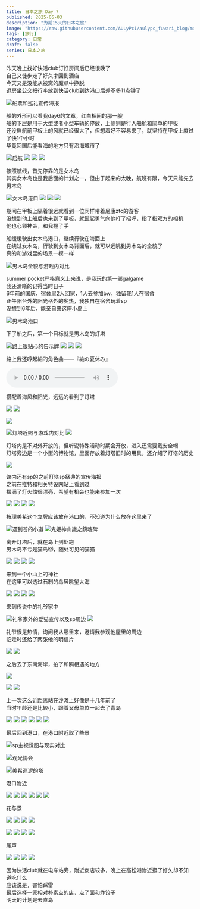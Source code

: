 ```yaml
---
title: 日本之旅 Day 7
published: 2025-05-03
description: "为期15天的日本之旅"
image: "https://raw.githubusercontent.com/AULyPc1/aulypc_fuwari_blog/main/picture/mypic/data/japan_trip/day7_3/DSC_1530.webp"
tags: [旅行]
category: 日常
draft: false
series: 日本之旅
---
```

昨天晚上找好快活club订好房间后已经很晚了  
自己又徒步走了好久才回到酒店  
今天又是没能从被窝的魔爪中挣脱  
退房坐公交把行李放到快活club到达港口后差不多11点钟了  

![](https://raw.githubusercontent.com/AULyPc1/aulypc_fuwari_blog/main/picture/mypic/data/japan_trip/day7_3/IMG_20250503_114043.webp "船票和巡礼宣传海报")

船的外形可以看我day6的文章，红白相间的那一艘  
船的下层是用于大型或者小型车辆的停放，上侧则是行人船舱和简单的甲板  
还没启航前甲板上的风就已经很大了，但想着好不容易来了，就坚持在甲板上度过了快1个小时  
毕竟回国后能看海的地方只有沿海城市了  

![](https://raw.githubusercontent.com/AULyPc1/aulypc_fuwari_blog/main/picture/mypic/data/japan_trip/day7_3/DSC_1457.webp "启航")
![](https://raw.githubusercontent.com/AULyPc1/aulypc_fuwari_blog/main/picture/mypic/data/japan_trip/day7_3/DSC_1459.webp)
![](https://raw.githubusercontent.com/AULyPc1/aulypc_fuwari_blog/main/picture/mypic/data/japan_trip/day7_3/DSC_1463.webp)
![](https://raw.githubusercontent.com/AULyPc1/aulypc_fuwari_blog/main/picture/mypic/data/japan_trip/day7_3/DSC_1503.webp)

按照航线，首先停靠的是女木岛  
其实女木岛也是我后面的计划之一，但由于起来的太晚，航班有限，今天只能先去男木岛  

![](https://raw.githubusercontent.com/AULyPc1/aulypc_fuwari_blog/main/picture/mypic/data/japan_trip/day7_3/DSC_1466.webp "女木岛港口")
![](https://raw.githubusercontent.com/AULyPc1/aulypc_fuwari_blog/main/picture/mypic/data/japan_trip/day7_3/DSC_1468.webp)
![](https://raw.githubusercontent.com/AULyPc1/aulypc_fuwari_blog/main/picture/mypic/data/japan_trip/day7_3/DSC_1469.webp)
![](https://raw.githubusercontent.com/AULyPc1/aulypc_fuwari_blog/main/picture/mypic/data/japan_trip/day7_3/DSC_1471.webp)

期间在甲板上隔着很远就看到一位同样带着尼康zfc的游客  
没想到他上船后也来到了甲板，就鼓起勇气向他打了招呼，指了指双方的相机  
他也心领神会，和我握了手  

船缓缓驶出女木岛港口，继续行驶在海面上  
在绕过女木岛，行驶到女木岛背面后，就可以远眺到男木岛的全貌了  
真的和游戏里的场景一模一样  

![](https://raw.githubusercontent.com/AULyPc1/aulypc_fuwari_blog/main/picture/mypic/data/japan_trip/day7_3/1.webp "男木岛全貌与游戏内对比")

summer pocket严格意义上来说，是我玩的第一部galgame  
我还清晰的记得当时日子  
6年前的国庆，宿舍里2人回家，1人去参加bw，独留我1人在宿舍  
正午阳台外的阳光格外的炙热，我独自在宿舍玩着sp  
没想到6年后，能亲自来这座小岛上  

![](https://raw.githubusercontent.com/AULyPc1/aulypc_fuwari_blog/main/picture/mypic/data/japan_trip/day7_3/DSC_1504.webp "男木岛港口")

下了船之后，第一个目标就是男木岛的灯塔  

![](https://raw.githubusercontent.com/AULyPc1/aulypc_fuwari_blog/main/picture/mypic/data/japan_trip/day7_3/DSC_1509.webp "路上很贴心的告示牌")
![](https://raw.githubusercontent.com/AULyPc1/aulypc_fuwari_blog/main/picture/mypic/data/japan_trip/day7_3/DSC_1515.webp)
![](https://raw.githubusercontent.com/AULyPc1/aulypc_fuwari_blog/main/picture/mypic/data/japan_trip/day7_3/DSC_1518.webp)
![](https://raw.githubusercontent.com/AULyPc1/aulypc_fuwari_blog/main/picture/mypic/data/japan_trip/day7_3/DSC_1520.webp)

路上我还哼起紬的角色曲——『紬の夏休み』  

<audio id="audio" controls="" preload="true">
      <source id="mp3" src="https://raw.githubusercontent.com/AULyPc1/aulypc_fuwari_blog/main/picture/mypic/data/japan_trip/day7_3/%E7%B4%AC%E3%81%AE%E5%A4%8F%E4%BC%91%E3%81%BF.mp3">
</audio>

搭配着海风和阳光，远远的看到了灯塔  

![](https://raw.githubusercontent.com/AULyPc1/aulypc_fuwari_blog/main/picture/mypic/data/japan_trip/day7_3/DSC_1522.webp)
![](https://raw.githubusercontent.com/AULyPc1/aulypc_fuwari_blog/main/picture/mypic/data/japan_trip/day7_3/DSC_1525.webp)

![](https://raw.githubusercontent.com/AULyPc1/aulypc_fuwari_blog/main/picture/mypic/data/japan_trip/day7_3/DSC_1539.webp)

![](https://raw.githubusercontent.com/AULyPc1/aulypc_fuwari_blog/main/picture/mypic/data/japan_trip/day7_3/7.webp "灯塔近照与游戏内对比")
![](https://raw.githubusercontent.com/AULyPc1/aulypc_fuwari_blog/main/picture/mypic/data/japan_trip/day7_3/8.webp)

灯塔内是不对外开放的，但听说特殊活动时期会开放，进入还需要戴安全帽  
灯塔旁边是一个小型的博物馆，里面存放着灯塔旧时的用具，还介绍了灯塔的历史  

![](https://raw.githubusercontent.com/AULyPc1/aulypc_fuwari_blog/main/picture/mypic/data/japan_trip/day7_3/IMG_20250503_131738.webp)

馆内还有sp的之前灯塔sp祭典的宣传海报  
之前在推特和相关特设网站上看到过  
摆满了灯火烛很漂亮，希望有机会也能来参加一次  

![](https://raw.githubusercontent.com/AULyPc1/aulypc_fuwari_blog/main/picture/mypic/data/japan_trip/day7_3/IMG_20250503_131647.webp)
![](https://raw.githubusercontent.com/AULyPc1/aulypc_fuwari_blog/main/picture/mypic/data/japan_trip/day7_3/IMG_20250503_131925.webp)
![](https://raw.githubusercontent.com/AULyPc1/aulypc_fuwari_blog/main/picture/mypic/data/japan_trip/day7_3/IMG_20250503_131730.webp)
![](https://raw.githubusercontent.com/AULyPc1/aulypc_fuwari_blog/main/picture/mypic/data/japan_trip/day7_3/IMG_20250503_131746.webp)

按理美希这个立牌应该放在港口的，不知道为什么放在这里来了  

![](https://raw.githubusercontent.com/AULyPc1/aulypc_fuwari_blog/main/picture/mypic/data/japan_trip/day7_3/5.webp "遇到苍的小道")
![](https://raw.githubusercontent.com/AULyPc1/aulypc_fuwari_blog/main/picture/mypic/data/japan_trip/day7_3/6.webp "鬼姫神山識之鎮魂碑")

离开灯塔后，就在岛上到处跑  
男木岛不亏是猫岛🐱，随处可见的猫猫  

![](https://raw.githubusercontent.com/AULyPc1/aulypc_fuwari_blog/main/picture/mypic/data/japan_trip/day7_3/DSC_1507.webp)
![](https://raw.githubusercontent.com/AULyPc1/aulypc_fuwari_blog/main/picture/mypic/data/japan_trip/day7_3/DSC_1521.webp)
![](https://raw.githubusercontent.com/AULyPc1/aulypc_fuwari_blog/main/picture/mypic/data/japan_trip/day7_3/DSC_1546.webp)
![](https://raw.githubusercontent.com/AULyPc1/aulypc_fuwari_blog/main/picture/mypic/data/japan_trip/day7_3/DSC_1602.webp)

来到一个小山上的神社  
在这里可以透过石制的鸟居眺望大海  

![](https://raw.githubusercontent.com/AULyPc1/aulypc_fuwari_blog/main/picture/mypic/data/japan_trip/day7_3/DSC_1598.webp)
![](https://raw.githubusercontent.com/AULyPc1/aulypc_fuwari_blog/main/picture/mypic/data/japan_trip/day7_3/DSC_1590.webp)
![](https://raw.githubusercontent.com/AULyPc1/aulypc_fuwari_blog/main/picture/mypic/data/japan_trip/day7_3/DSC_1555.webp)
![](https://raw.githubusercontent.com/AULyPc1/aulypc_fuwari_blog/main/picture/mypic/data/japan_trip/day7_3/DSC_1597.webp)

来到传说中的礼爷家中  

![](https://raw.githubusercontent.com/AULyPc1/aulypc_fuwari_blog/main/picture/mypic/data/japan_trip/day7_3/DSC_1582.webp "礼爷家外的爱猫宣传以及sp周边")
![](https://raw.githubusercontent.com/AULyPc1/aulypc_fuwari_blog/main/picture/mypic/data/japan_trip/day7_3/DSC_1583.webp)

礼爷很是热情，询问我从哪里来，邀请我参观他屋里的周边  
临走时还给了两张他的明信片  

![](https://raw.githubusercontent.com/AULyPc1/aulypc_fuwari_blog/main/picture/mypic/data/japan_trip/day7_3/DSC_1566.webp)
![](https://raw.githubusercontent.com/AULyPc1/aulypc_fuwari_blog/main/picture/mypic/data/japan_trip/day7_3/DSC_1567.webp)

之后去了东南海岸，拍了和鸥相遇的地方  

![](https://raw.githubusercontent.com/AULyPc1/aulypc_fuwari_blog/main/picture/mypic/data/japan_trip/day7_3/2.webp)

![](https://raw.githubusercontent.com/AULyPc1/aulypc_fuwari_blog/main/picture/mypic/data/japan_trip/day7_3/DSC_1569.webp)
![](https://raw.githubusercontent.com/AULyPc1/aulypc_fuwari_blog/main/picture/mypic/data/japan_trip/day7_3/DSC_1575.webp)

上一次这么近距离站在沙滩上好像是十几年前了  
当时年龄还是比较小，跟着父母单位一起去了青岛  

![](https://raw.githubusercontent.com/AULyPc1/aulypc_fuwari_blog/main/picture/mypic/data/japan_trip/day7_3/DSC_1571.webp)
![](https://raw.githubusercontent.com/AULyPc1/aulypc_fuwari_blog/main/picture/mypic/data/japan_trip/day7_3/DSC_1573.webp)
![](https://raw.githubusercontent.com/AULyPc1/aulypc_fuwari_blog/main/picture/mypic/data/japan_trip/day7_3/DSC_1580.webp)
![](https://raw.githubusercontent.com/AULyPc1/aulypc_fuwari_blog/main/picture/mypic/data/japan_trip/day7_3/DSC_1570.webp)
![](https://raw.githubusercontent.com/AULyPc1/aulypc_fuwari_blog/main/picture/mypic/data/japan_trip/day7_3/DSC_1576.webp)
![](https://raw.githubusercontent.com/AULyPc1/aulypc_fuwari_blog/main/picture/mypic/data/japan_trip/day7_3/DSC_1579.webp)

最后回到港口，在港口附近取了些景  

![](https://raw.githubusercontent.com/AULyPc1/aulypc_fuwari_blog/main/picture/mypic/data/japan_trip/day7_3/4.webp "sp主视觉图与现实对比")

![](https://raw.githubusercontent.com/AULyPc1/aulypc_fuwari_blog/main/picture/mypic/data/japan_trip/day7_3/3.webp "观光协会")

![](https://raw.githubusercontent.com/AULyPc1/aulypc_fuwari_blog/main/picture/mypic/data/japan_trip/day7_3/DSC_1557.webp "美希巡逻的塔")

港口附近  

![](https://raw.githubusercontent.com/AULyPc1/aulypc_fuwari_blog/main/picture/mypic/data/japan_trip/day7_3/DSC_1581.webp)
![](https://raw.githubusercontent.com/AULyPc1/aulypc_fuwari_blog/main/picture/mypic/data/japan_trip/day7_3/DSC_1587.webp)
![](https://raw.githubusercontent.com/AULyPc1/aulypc_fuwari_blog/main/picture/mypic/data/japan_trip/day7_3/DSC_1611.webp)
![](https://raw.githubusercontent.com/AULyPc1/aulypc_fuwari_blog/main/picture/mypic/data/japan_trip/day7_3/DSC_1588.webp)
![](https://raw.githubusercontent.com/AULyPc1/aulypc_fuwari_blog/main/picture/mypic/data/japan_trip/day7_3/DSC_1585.webp)
![](https://raw.githubusercontent.com/AULyPc1/aulypc_fuwari_blog/main/picture/mypic/data/japan_trip/day7_3/DSC_1610.webp)

花与景  

![](https://raw.githubusercontent.com/AULyPc1/aulypc_fuwari_blog/main/picture/mypic/data/japan_trip/day7_3/DSC_1505.webp)
![](https://raw.githubusercontent.com/AULyPc1/aulypc_fuwari_blog/main/picture/mypic/data/japan_trip/day7_3/DSC_1516.webp)
![](https://raw.githubusercontent.com/AULyPc1/aulypc_fuwari_blog/main/picture/mypic/data/japan_trip/day7_3/DSC_1561.webp)
![](https://raw.githubusercontent.com/AULyPc1/aulypc_fuwari_blog/main/picture/mypic/data/japan_trip/day7_3/DSC_1519.webp)

![](https://raw.githubusercontent.com/AULyPc1/aulypc_fuwari_blog/main/picture/mypic/data/japan_trip/day7_3/DSC_1544.webp)
![](https://raw.githubusercontent.com/AULyPc1/aulypc_fuwari_blog/main/picture/mypic/data/japan_trip/day7_3/DSC_1600.webp)
![](https://raw.githubusercontent.com/AULyPc1/aulypc_fuwari_blog/main/picture/mypic/data/japan_trip/day7_3/DSC_1605.webp)
![](https://raw.githubusercontent.com/AULyPc1/aulypc_fuwari_blog/main/picture/mypic/data/japan_trip/day7_3/DSC_1608.webp)

尾声  

![](https://raw.githubusercontent.com/AULyPc1/aulypc_fuwari_blog/main/picture/mypic/data/japan_trip/day7_3/IMG_20250503_174340.webp)
![](https://raw.githubusercontent.com/AULyPc1/aulypc_fuwari_blog/main/picture/mypic/data/japan_trip/day7_3/DSC_1620.webp)
![](https://raw.githubusercontent.com/AULyPc1/aulypc_fuwari_blog/main/picture/mypic/data/japan_trip/day7_3/IMG_20250503_181731.webp)
![](https://raw.githubusercontent.com/AULyPc1/aulypc_fuwari_blog/main/picture/mypic/data/japan_trip/day7_3/IMG_20250503_192358.webp)

因为快活club就在电车站旁，附近商店较多，晚上在高松港附近逛了好久却不知道吃什么  
应该说是，害怕踩雷  
最后选择一家相对朴素点的店，点了面和炸饺子  
明天的计划是去直岛  
